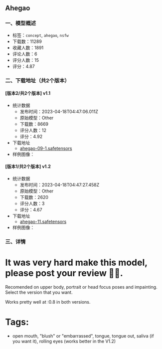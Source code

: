 ## Ahegao
### 一、模型概述

- 标签：`concept`, `ahegao`, `nsfw`
- 下载数：11289
- 收藏人数：1891
- 评论人数：6
- 评分人数：15
- 评分：4.87

### 二、下载地址（共2个版本）

#### [版本2/共2个版本] v1.1

- 统计数据
  - 发布时间：2023-04-18T04:47:06.011Z
  - 原始模型：Other
  - 下载数：8669
  - 评分人数：12
  - 评分：4.92
- 下载地址
  - [ahegao-09-1.safetensors](https://civitai.com/api/download/models/47240)
- 样例图像：
#### [版本1/共2个版本] v1.2

- 统计数据
  - 发布时间：2023-04-18T04:47:27.458Z
  - 原始模型：Other
  - 下载数：2620
  - 评分人数：3
  - 评分：4.67
- 下载地址
  - [ahegao-11.safetensors](https://civitai.com/api/download/models/47403)
- 样例图像：

### 三、详情
<h1>It was very hard make this model, please post your review 🙏🏻.</h1><p>Recomended on upper body, portrait or head focus poses and impainting. Select the version that you want.</p><p>Works pretty well at :0.8 in both versions.</p><p></p><h1>Tags:</h1><ul><li><p>open mouth, "blush" or "embarrassed", tongue, tongue out, saliva (if you want it), rolling eyes (works better in the V1.2)</p></li></ul>